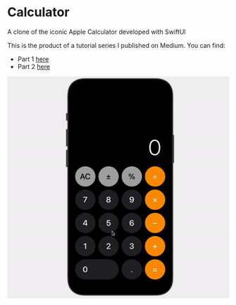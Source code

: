 # Calculator
A clone of the iconic Apple Calculator developed with SwiftUI

This is the product of a tutorial series I published on Medium. You can find:
- Part 1 [here](https://betterprogramming.pub/build-the-apple-calculator-in-swiftui-2fad61285dc8)
- Part 2 [here](https://medium.com/better-programming/complete-the-apple-calculator-in-swiftui-using-mvvm-99571a5875b4)

![Alt Text](demo.gif)

